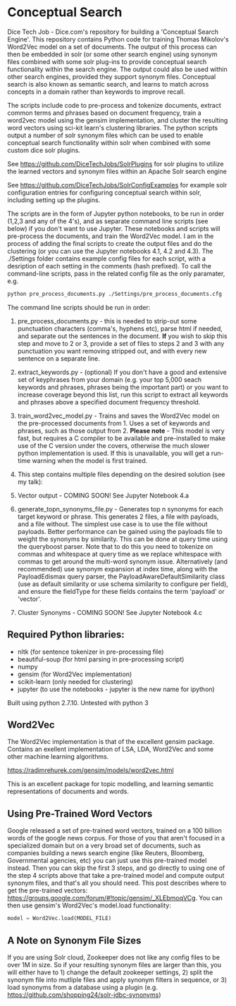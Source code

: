 # Conceptual Search

Dice Tech Job - Dice.com's repository for building a 'Conceptual Search Engine'. This repository contains Python code for training Thomas Mikolov's Word2Vec model on a set of documents. The output of this process can then be embedded in solr (or some other search engine) using synonym files combined with some solr plug-ins to provide conceptual search functionality within the search engine. The output could also be used within other search engines, provided they support synonym files. Conceptual search is also known as semantic search, and learns to match across concepts in a domain rather than keywords to improve recall.

The scripts include code to pre-process and tokenize documents, extract common terms and phrases based on document frequency, train a word2vec model using the gensim implementation, and cluster the resulting word vectors using sci-kit learn's clustering libraries. The python scripts output a number of solr synonym files which can be used to enable conceptual search functionality within solr when combined with some custom dice solr plugins.

See https://github.com/DiceTechJobs/SolrPlugins for solr plugins to utilize the learned vectors and synonym files within an Apache Solr search engine

See https://github.com/DiceTechJobs/SolrConfigExamples for example solr configuration entries for configuring conceptual search within solr, including setting up the plugins.

The scripts are in the form of Jupyter python notebooks, to be run in order (1,2,3 and any of the 4's), and as separate command line scripts (see below) if you don't want to use Jupyter. These notebooks and scripts will pre-process the documents, and train the Word2Vec model. I am in the process of adding the final scripts to create the output files and do the clustering (or you can use the Jupyter notebooks 4.1, 4.2 and 4.3). The ./Settings folder contains example config files for each script, with a desription of each setting in the comments (hash prefixed). To call the command-line scripts, pass in the related config file as the only paramater, e.g.

```bash
python pre_process_documents.py ./Settings/pre_process_documents.cfg
```
The command line scripts should be run in order:

1. pre_process_documents.py - this is needed to strip-out some punctuation characters (comma's, hyphens etc), parse html if needed, and separate out the sentences in the document. **If** you wish to skip this step and move to 2 or 3, provide a set of files to steps 2 and 3 with any punctuation you want removing stripped out, and with every new sentence on a separate line.

2. extract_keywords.py - (optional) If you don't have a good and extensive set of keyphrases from your domain (e.g. your top 5,000 seach keywords and phrases, phrases being the important part) or you want to increase coverage beyond this list, run this script to extract all keywords and phrases above a specified document frequency threshold.

3. train_word2vec_model.py - Trains and saves the Word2Vec model on the pre-processed documents from 1. Uses a set of keywords and phrases, such as those output from 2. **Please note** - This model is very fast, but requires a C compiler to be available and pre-installed to make use of the C version under the covers, otherwise the much slower python implementation is used. If this is unavailable, you will get a run-time warning when the model is first trained.

4. This step contains multiple files depending on the desired solution (see my talk):
  1. Vector output - COMING SOON! See Jupyter Notebook 4.a
  2. generate_topn_synonyms_file.py - Generates top n synonyms for each target keyword or phrase. This generates 2 files, a file with payloads, and a file without. The simplest use case is to use the file without payloads. Better performance can be gained using the payloads file to weight the synonyms by similarity. This can be done at query time using the queryboost parser. Note that to do this you need to tokenize on commas and whitespace at query time as we replace whitespace with commas to get around the multi-word synonym issue. Alternatively (and recommended) use synonym expansion at index time, along with the PayloadEdismax query parser, the PayloadAwareDefaultSimilarity class (use as default similarity or use schema similarity to configure per field), and ensure the fieldType for these fields contains the term 'payload' or 'vector'.
  3. Cluster Synonyms - COMING SOON! See Jupyter Notebook 4.c

## Required Python libraries:

* nltk (for sentence tokenizer in pre-processing file)
* beautiful-soup (for html parsing in pre-processing script)
* numpy
* gensim (for Word2Vec implementation)
* scikit-learn (only needed for clustering)
* jupyter (to use the notebooks - jupyter is the new name for ipython)

Built using python 2.7.10. Untested with python 3

## Word2Vec
The Word2Vec implementation is that of the excellent gensim package. Contains an exellent implementation of LSA, LDA, Word2Vec and some other machine learning algorithms.

https://radimrehurek.com/gensim/models/word2vec.html

This is an excellent package for topic modelling, and learning semantic representations of documents and words.

## Using Pre-Trained Word Vectors
Google released a set of pre-trained word vectors, trained on a 100 billion words of the google news corpus. For those of you that aren't focused in a specialized domain but on a very broad set of documents, such as companies building a news search engine (like Reuters, Bloomberg, Governmental agencies, etc) you can just use this pre-trained model instead. Then you can skip the first 3 steps, and go directly to using one of the step 4 scripts above that take a pre-trained model and compute output synonym files, and that's all you should need. This post describes where to get the pre-trained vectors: https://groups.google.com/forum/#!topic/gensim/_XLEbmoqVCg. You can then use gensim's Word2Vec's model.load functionality:
```python
model = Word2Vec.load(MODEL_FILE)
```
## A Note on Synonym File Sizes
If you are using Solr cloud, Zookeeper does not like any config files to be over 1M in size. So if your resulting synonym files are larger than this, you will either have to 1) change the default zookeeper settings, 2) split the synonym file into mutliple files and apply synonym filters in sequence, or 3) load synonyms from a database using a plugin (e.g. https://github.com/shopping24/solr-jdbc-synonyms)
